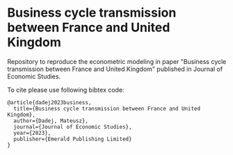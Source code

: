 # Business cycle transmission between France and United Kingdom

Repository to reproduce the econometric modeling in paper "Business cycle transmission between France and United Kingdom" published in Journal of Economic Studies. 

To cite please use following bibtex code:

```
@article{dadej2023business,
  title={Business cycle transmission between France and United Kingdom},
  author={Dadej, Mateusz},
  journal={Journal of Economic Studies},
  year={2023},
  publisher={Emerald Publishing Limited}
}
```



